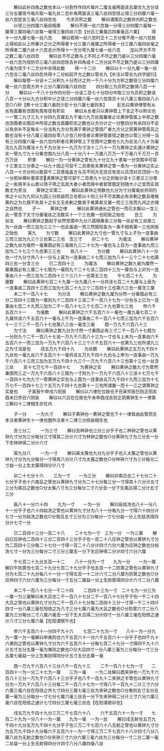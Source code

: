 <!-- { "loadSidebar": true } -->
　　解曰此补四角之数也本以一分割作作四片每片二厘五毫两面该五厘合九方分该三分五厘径今毎片取一毫九丝二忽补角两面该三毫八丝四忽径止得三分四厘六毫一丝六忽犹余三毫八丝四忽也
　　今求员积之数
　　解曰谓围员之数并内积之数也
　　以径三分四厘六毫自相乘
　　解曰不用一丝六忽每一分得三分四厘六毫每一厘得三厘四毫六丝每一毫得三毫四丝六忽【分吕三乗厘吕四乗毫吕六乗】
　　得十一分九厘七毫一丝六忽
　　解曰若用一丝六忽时正十二方分惟不用一丝六忽故止得如此以上所乗计之分之所得者十分三厘八毫厘之所得者一分三厘八毫四丝毫之所得者二厘六丝十六忽总计所得十一方分零九厘七毫一丝六忽
　　加以开方不尽之数二毫八丝四忽
　　解曰此不尽之数与上不同上不尽之数乃是以三分四厘六毫一丝六忽为径防尽三毫八丝四忽除去补四角成十二方分此不尽之数乃是以三分四厘六毫为径于十二方分中余得此数
　　得一十二分
　　解曰以十一分九厘一毫一丝六忽合二毫八丝四忽共得十二分如前开方之数以管长九【补注以管长九四字疑衍】
　　解曰每管一分该十二分积九十分而计之共一千八十分为方积之数径三分四厘六毫一丝六忽周方共十三分八厘四毫六丝四忽
　　四分取三为员积之数得八百一十分
　　解曰以一千八十分作四分则一分该二百七十分四分中取三分为员积之数该八百一十分以九方分积中计之径三分四厘六毫一丝六忽周员十分八厘三毫四丝八小忽○八秒【蔡十分三厘八毫则少彭十分八厘七毫则多】
　　彭氏曰黄钟律管有从长有面羃有空围有周有径有积实
　　解曰从长者只以黄钟管上下言之不以积论也一一管二九寸三九十分四九百厘五九千毫六九万丝面羃者止论黄钟管面上中郛之数也空围者论围员中所容之数合面羃积实之数也以方分计之一分整四分有余四分不足以有余补不足每长一分当有九方分充满于黄钟之管周广者九方分之郛黄钟管周员之数也当有十分八厘三毫四丝零八少忽八秒径者论黄钟管直径之数也以管三分得一当有三分四厘六毫一丝六忽内积者论黄钟管上下空围中之数也七九为丝法八九十为毫法九九百为厘法十九千为分法十一九万为寸法十二八十一万为黄钟之实通计黄钟之实一管九寸九十分乗空围九分八百一十分八十一万厘八万万一千万毫八千万万一百万万丝
　　积黍
　　解曰一为一分黄钟之管长九十分立九十黍每一分空围中可容十三黍又三分黍之一以九十因之可容千二百黍矣夫黄钟之管一黍为一分黄钟之实止八百一十方分何以能容千二百黍哉盖方与员不同方无空员有空以员顶对员顶则一为一分若纵横补塞其空满黄钟之管可容千二百黍九十分之则毎分该十三黍又三分黍之一矣用羊头山黍以筛子筛之去其大者小者而用中者若管既定则随大小之宜而实其数尤为至当
　　黄钟之实第二
　　解曰此黄钟之用数也九分为寸分厘毫丝并同约体之十以为九何以九因三分损益而立也若以十则三分不尽其数必有余剰之数且难推筭约之为九既不失其十之长又无余剰之数易于推筭矣又置一而三三徃而九间之亦理之自然也
　　子一
　　黄钟之律
　　解曰此黄钟通长之管也一而已太极以一含三此一管含下文寸分厘毫丝之法数实十一个三也置一也阳辰之始也
　　丑三
　　为丝法
　　解曰黄钟之数起于丝然空围中九分八面相乗各三分每一丝必有三丝故三为一丝由一而三加为三三个一也此虽由一而三然隂阳各为一事不相焉第一三也阴辰之始也
　　寅九
　　为寸数
　　解曰此黄钟之九寸也一管九寸与上子为一连事由三而三加为九三个三也第二三也　含三寸
　　卯二十七
　　为毫法
　　解曰黄钟之数九丝为毫然一毫乗围必有三毫故九三二十七为一毫也与上丑为一连事由九而三加为二十七三个九也第三三也
　　辰八十一
　　为分数
　　解曰此黄钟八十一分也一寸九分寸共八十一分与上寅为一连事由二十七而三加为八十一三个二十七也第四三也一分含三分
　　已二百四十三
　　为厘法
　　解曰黄钟之数九毫为厘然一厘乗围必有三厘二十七既为一毫则九个二十七该二百四十三为一厘也与上卯为一连事由八十一而三加为二百四十三个三八十一也第五三也
　　午七百二十九
　　为厘数
　　解曰此黄钟七百二十九厘一分九厘八十一分共该七百二十九厘与上辰为一连事由二百四十三而三加为七百二十九三个二百四十三也第六三也一厘含三厘
　　未二千一百八十七
　　为分法
　　解曰黄钟之数九厘为分然一分乗围必有三分二百四十三既为一厘则九个二百四十三该二千一百八十七为一分也与上已为一连事由七百二十九而三加为二千一百八十七三个七百二十九也第七三也
　　申六千五百六十一
　　为毫数
　　解曰此黄钟之六千五百六十一毫也一厘九毫七百二十九厘共该六千五百六十一毫与上午为一连事由二千一百八十七而三加为六千五百六十一三个二千一百八十七也第八三也一毫含三毫
　　酉一万九千六百八十三
　　为寸法
　　解曰黄钟之数九分为寸然一寸乗围必有三寸二千一百八十七既为一分则九个二千一百八十七该一万九千六百八十三为一寸也与上未为一连事由六千五百六十一而三加为一万九千六百八十三三个六千五百六十一也第九三也所谓九三之为寸法是也
　　戌五万九千四十九
　　为丝数
　　解曰此黄钟之五万九千四十九丝也一毫九丝六千五百六十一毫共该五万九千四十九也与上申为一连事由一万九千六百八十三而三加为五万九千四十九三个一万九千六百八十三也第十三也一丝含三丝
　　亥十七万七千一百四十七
　　为黄钟之实
　　解曰黄钟之数九寸为管然乗围而三之一万九千六百八十三既为一寸则九个一万九千六百八十三该十七万七千一百四十七为九寸一管黄钟之实也与上酉为一连事由五万九千四十九而三加为十七万七千一百四十七三个五万九千四十九也第十一三也所谓置一而十一三之谓黄钟之实是也
　　子寅辰午申戌六阳辰
　　解曰以六律在位故也子丑寅夘辰巳则正阳亥酉未巳夘丑六阴辰
　　解曰以六吕在位故也午未申酉戌亥则正阴黄钟生十一律第三解曰十二律相生亦在内

　　子一分
　　一为九寸
　　解曰子黄钟也一黄钟之管也下十一律皆由此管而生本注者黄钟生十一律也圈外注者十二律三分损益相生也

　　丑三分二
　　一为三寸
　　解曰丑林钟也三分三分乎子也二林钟之管也以黄钟九寸分为三分每分三寸得其二分计六寸为林钟之数也○分黄钟九寸为三分去一分下生林钟得二分计六寸

　　寅九分八
　　一为一寸
　　解曰寅太蔟也九分九分乎子也入太蔟之管也以黄钟九寸分为九分每分一寸得其八分计八寸为太蔟之数也○分林钟六寸为三分每分二寸益一分上生太簇得四分计八寸

　　卯二十七分十六
　　三为一寸　　一为三分
　　解曰卯南吕也二十七分二十七分乎子也十六南吕之管也以黄钟九寸分为二十七分每三分一寸得其十六分计五寸三分为南吕之数也○分太蔟八寸为三分每分二寸六分去一分下生南吕得二分计五寸三分

　　辰八十一分六十四
　　九为一寸　　一为一分
　　解曰辰姑洗也八十一分八十一分乎子也六十四姑洗之管也以黄钟九寸分为八十一分毎九分一寸得六十四分计七寸一分为姑洗之数也○分南吕五寸三分为三分每分一寸七分益一分上生姑洗得四分计七寸一分

　　已二百四十三分一百二十八
　　二十七为一寸　三为一分　一为三厘
　　解曰已应钟也二百四十三分二百四十三分乎子也一百二十八应钟之管也以黄钟九寸分为二百四十三分每二十七分一寸得一百二十八分计四寸六分六厘为应钟之数也分姑洗七寸一分为三分每分二寸三分三厘去一分下生应钟得二分计四寸六分六厘

　　午七百二十九分五百一十二
　　八十一分为一寸　　九为一分　　一为一厘解曰午防賔也七百二十九分七百二十九分乎子也五百一十二防賔之管也以黄钟九寸分为七百二十九分每八十一分一寸得五百一十二计六寸二分八厘为防賔之数也○分应钟四寸六分六厘为三分每分一寸五分二厘益一分上生防賔得四分计六寸二分八厘

　　未二千一百八十七分一千二十四
　　二百四十三为一寸　二十七为一分三为一厘一为三毫解曰未大吕也二千一百八十七分二千一百八十七分乎子也一千二十四大吕之管也以黄钟九寸分为二千一百八十七分每二百四十三分一寸得一千二十四计四寸一分八厘三毫在阳倍之为八寸三分七厘六毫为大吕之数也○分防賔六寸二分八厘为三分每分二寸八厘六毫去一分下生大吕得二分计四寸一分八厘三毫在阳倍之通计八寸三分七厘六毫【在阳谓居午也】

　　申六千五百六十一分四千九十六
　　七百二十九为一寸　　八十一为一分九为一厘一为一毫解曰申夷则也六千五百六十一分六千五百六十一分乎子也四千九十六夷则之管也以黄钟九寸分为六千五百六十一分每七百二十九分一寸得四千九十六计五寸五分五厘一毫为夷则之数也○分大吕四寸一分八厘三毫为三分每分一寸三分五厘七毫益一分上生夷则得四分计五寸五分五厘一毫

　　酉一万九千六百八十三分八千一百九十三
　　二千一百八十七为一寸　　二百四十一为一分二十七为一厘　　三为一毫　　一为二丝解曰酉夹钟也一万九千六百八十三分一万九千六百八十三分乎子也八千一百九十二夹钟之半管也以黄钟九寸分为一万九千六百八十三分每二千一百八十七为一寸得八千一百九十二计三寸六分六厘三毫六丝在阳倍之共七寸四分三厘七毫三丝为夹钟之数也○分夷则五寸五分五厘一毫为三分每分一寸七分七厘六毫三丝去一分下生夹钟得二分计三寸六分六厘三毫六丝在阳倍之通计七寸四分三厘七毫三丝也【在阳谓居卯也】

　　戌五万九千四十九分三万二千七百六十八
　　六千五百六十一为一寸　　七百二十九为一分八十一为一厘　　九为一毫　一为一丝
　　解曰戌无射也五万九千四十九分五万九千四十九分乎子也三万二千七百六十八无射之管也以黄钟九寸分为五万九千四十九分每六千五百六十一为一寸得三万二千七百六十八计四寸八分八厘八丝为无射之数也○分夹钟三寸六分六厘三毫六丝为三分每分一寸二分二厘一毫二丝益一分上生无射得四分计四寸八分八厘四毫八丝

